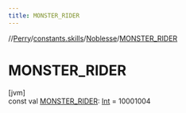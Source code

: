 ```yaml
---
title: MONSTER_RIDER
---
```

//[Perry](../../../index.html)/[constants.skills](../index.html)/[Noblesse](index.html)/[MONSTER_RIDER](-m-o-n-s-t-e-r_-r-i-d-e-r.html)



# MONSTER_RIDER



[jvm]\
const val [MONSTER_RIDER](-m-o-n-s-t-e-r_-r-i-d-e-r.html): [Int](https://kotlinlang.org/api/latest/jvm/stdlib/kotlin/-int/index.html) = 10001004




